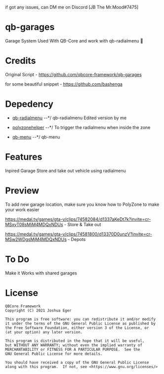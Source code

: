 if got any issues, can DM me on Discord [JB The Mr.Mood#7475]

# qb-garages
Garage System Used With QB-Core and work with qb-radialmenu 🚗

# Credits
Original Script - https://github.com/qbcore-framework/qb-garages

for some beautiful snippet - https://github.com/bashenga

# Depedency
* [qb-radialmenu](https://github.com/MahmoodHensem/qb-radialmenu) --*/ qb-radialmenu Edited version by me

* [polyzonehelper](https://github.com/bashenga/polyzonehelper) --*/ To trigger the radialmenu when inside the zone

* [qb-menu](https://github.com/qbcore-framework/qb-menu) --*/ qb-menu

# Features
Inpired Garage
Store and take out vehicle using radialmenu

# Preview
To add new garage location, make sure you know how to PolyZone to make your work easier

https://medal.tv/games/gta-v/clips/74582084/d1337aKeDt7k?invite=cr-MSxyT08sMjM4MDQxNDUs - Store & Take out

https://medal.tv/games/gta-v/clips/74581800/d13370D0unzV?invite=cr-MSw2WDgsMjM4MDQxNDUs - Depots

# To Do 
Make it Works with shared garages

# License

    QBCore Framework
    Copyright (C) 2021 Joshua Eger

    This program is free software: you can redistribute it and/or modify
    it under the terms of the GNU General Public License as published by
    the Free Software Foundation, either version 3 of the License, or
    (at your option) any later version.

    This program is distributed in the hope that it will be useful,
    but WITHOUT ANY WARRANTY; without even the implied warranty of
    MERCHANTABILITY or FITNESS FOR A PARTICULAR PURPOSE.  See the
    GNU General Public License for more details.

    You should have received a copy of the GNU General Public License
    along with this program.  If not, see <https://www.gnu.org/licenses/>
